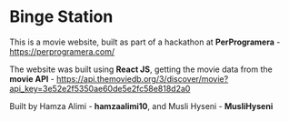 # Binge Station

This is a movie website, built as part of a hackathon at <b>PerProgramera</b> - https://perprogramera.com/

The website was built using <b>React JS</b>, getting the movie data from the <b>movie API</b> - https://api.themoviedb.org/3/discover/movie?api_key=3e52e2f5350ae60de5e2fc58e818d2a0

Built by Hamza Alimi - <b>hamzaalimi10</b>, and Musli Hyseni - <b>MusliHyseni</b>
